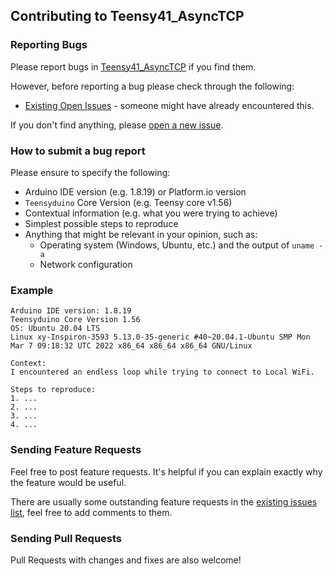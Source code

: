 ## Contributing to Teensy41_AsyncTCP

### Reporting Bugs

Please report bugs in [Teensy41_AsyncTCP](https://github.com/khoih-prog/Teensy41_AsyncTCP/issues/new) if you find them.

However, before reporting a bug please check through the following:

* [Existing Open Issues](https://github.com/khoih-prog/Teensy41_AsyncTCP/issues) - someone might have already encountered this.

If you don't find anything, please [open a new issue](https://github.com/khoih-prog/Teensy41_AsyncTCP/issues/new).

### How to submit a bug report

Please ensure to specify the following:

* Arduino IDE version (e.g. 1.8.19) or Platform.io version
* `Teensyduino` Core Version (e.g. Teensy core v1.56)
* Contextual information (e.g. what you were trying to achieve)
* Simplest possible steps to reproduce
* Anything that might be relevant in your opinion, such as:
  * Operating system (Windows, Ubuntu, etc.) and the output of `uname -a`
  * Network configuration


### Example

```
Arduino IDE version: 1.8.19
Teensyduino Core Version 1.56
OS: Ubuntu 20.04 LTS
Linux xy-Inspiron-3593 5.13.0-35-generic #40~20.04.1-Ubuntu SMP Mon Mar 7 09:18:32 UTC 2022 x86_64 x86_64 x86_64 GNU/Linux

Context:
I encountered an endless loop while trying to connect to Local WiFi.

Steps to reproduce:
1. ...
2. ...
3. ...
4. ...
```

### Sending Feature Requests

Feel free to post feature requests. It's helpful if you can explain exactly why the feature would be useful.

There are usually some outstanding feature requests in the [existing issues list](https://github.com/khoih-prog/Teensy41_AsyncTCP/issues?q=is%3Aopen+is%3Aissue+label%3Aenhancement), feel free to add comments to them.

### Sending Pull Requests

Pull Requests with changes and fixes are also welcome!

